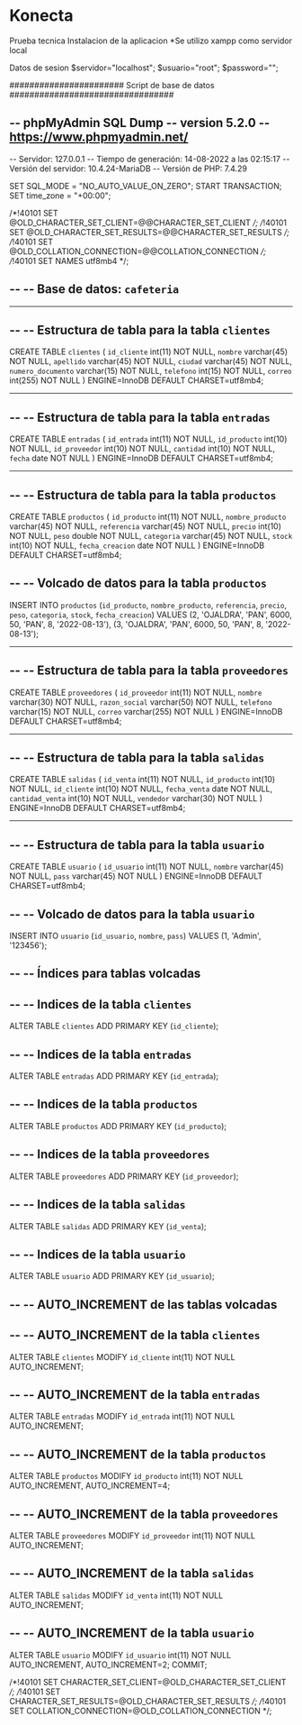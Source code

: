 # Konecta
Prueba tecnica
Instalacion de la aplicacion
*Se utilizo xampp como servidor local

Datos de sesion
$servidor="localhost";
$usuario="root";
$password="";

####################### Script de base de datos #################################

-- phpMyAdmin SQL Dump
-- version 5.2.0
-- https://www.phpmyadmin.net/
--
-- Servidor: 127.0.0.1
-- Tiempo de generación: 14-08-2022 a las 02:15:17
-- Versión del servidor: 10.4.24-MariaDB
-- Versión de PHP: 7.4.29

SET SQL_MODE = "NO_AUTO_VALUE_ON_ZERO";
START TRANSACTION;
SET time_zone = "+00:00";


/*!40101 SET @OLD_CHARACTER_SET_CLIENT=@@CHARACTER_SET_CLIENT */;
/*!40101 SET @OLD_CHARACTER_SET_RESULTS=@@CHARACTER_SET_RESULTS */;
/*!40101 SET @OLD_COLLATION_CONNECTION=@@COLLATION_CONNECTION */;
/*!40101 SET NAMES utf8mb4 */;

--
-- Base de datos: `cafeteria`
--

-- --------------------------------------------------------

--
-- Estructura de tabla para la tabla `clientes`
--

CREATE TABLE `clientes` (
  `id_cliente` int(11) NOT NULL,
  `nombre` varchar(45) NOT NULL,
  `apellido` varchar(45) NOT NULL,
  `ciudad` varchar(45) NOT NULL,
  `numero_documento` varchar(15) NOT NULL,
  `telefono` int(15) NOT NULL,
  `correo` int(255) NOT NULL
) ENGINE=InnoDB DEFAULT CHARSET=utf8mb4;

-- --------------------------------------------------------

--
-- Estructura de tabla para la tabla `entradas`
--

CREATE TABLE `entradas` (
  `id_entrada` int(11) NOT NULL,
  `id_producto` int(10) NOT NULL,
  `id_proveedor` int(10) NOT NULL,
  `cantidad` int(10) NOT NULL,
  `fecha` date NOT NULL
) ENGINE=InnoDB DEFAULT CHARSET=utf8mb4;

-- --------------------------------------------------------

--
-- Estructura de tabla para la tabla `productos`
--

CREATE TABLE `productos` (
  `id_producto` int(11) NOT NULL,
  `nombre_producto` varchar(45) NOT NULL,
  `referencia` varchar(45) NOT NULL,
  `precio` int(10) NOT NULL,
  `peso` double NOT NULL,
  `categoria` varchar(45) NOT NULL,
  `stock` int(10) NOT NULL,
  `fecha_creacion` date NOT NULL
) ENGINE=InnoDB DEFAULT CHARSET=utf8mb4;

--
-- Volcado de datos para la tabla `productos`
--

INSERT INTO `productos` (`id_producto`, `nombre_producto`, `referencia`, `precio`, `peso`, `categoria`, `stock`, `fecha_creacion`) VALUES
(2, 'OJALDRA', 'PAN', 6000, 50, 'PAN', 8, '2022-08-13'),
(3, 'OJALDRA', 'PAN', 6000, 50, 'PAN', 8, '2022-08-13');

-- --------------------------------------------------------

--
-- Estructura de tabla para la tabla `proveedores`
--

CREATE TABLE `proveedores` (
  `id_proveedor` int(11) NOT NULL,
  `nombre` varchar(30) NOT NULL,
  `razon_social` varchar(50) NOT NULL,
  `telefono` varchar(15) NOT NULL,
  `correo` varchar(255) NOT NULL
) ENGINE=InnoDB DEFAULT CHARSET=utf8mb4;

-- --------------------------------------------------------

--
-- Estructura de tabla para la tabla `salidas`
--

CREATE TABLE `salidas` (
  `id_venta` int(11) NOT NULL,
  `id_producto` int(10) NOT NULL,
  `id_cliente` int(10) NOT NULL,
  `fecha_venta` date NOT NULL,
  `cantidad_venta` int(10) NOT NULL,
  `vendedor` varchar(30) NOT NULL
) ENGINE=InnoDB DEFAULT CHARSET=utf8mb4;

-- --------------------------------------------------------

--
-- Estructura de tabla para la tabla `usuario`
--

CREATE TABLE `usuario` (
  `id_usuario` int(11) NOT NULL,
  `nombre` varchar(45) NOT NULL,
  `pass` varchar(45) NOT NULL
) ENGINE=InnoDB DEFAULT CHARSET=utf8mb4;

--
-- Volcado de datos para la tabla `usuario`
--

INSERT INTO `usuario` (`id_usuario`, `nombre`, `pass`) VALUES
(1, 'Admin', '123456');

--
-- Índices para tablas volcadas
--

--
-- Indices de la tabla `clientes`
--
ALTER TABLE `clientes`
  ADD PRIMARY KEY (`id_cliente`);

--
-- Indices de la tabla `entradas`
--
ALTER TABLE `entradas`
  ADD PRIMARY KEY (`id_entrada`);

--
-- Indices de la tabla `productos`
--
ALTER TABLE `productos`
  ADD PRIMARY KEY (`id_producto`);

--
-- Indices de la tabla `proveedores`
--
ALTER TABLE `proveedores`
  ADD PRIMARY KEY (`id_proveedor`);

--
-- Indices de la tabla `salidas`
--
ALTER TABLE `salidas`
  ADD PRIMARY KEY (`id_venta`);

--
-- Indices de la tabla `usuario`
--
ALTER TABLE `usuario`
  ADD PRIMARY KEY (`id_usuario`);

--
-- AUTO_INCREMENT de las tablas volcadas
--

--
-- AUTO_INCREMENT de la tabla `clientes`
--
ALTER TABLE `clientes`
  MODIFY `id_cliente` int(11) NOT NULL AUTO_INCREMENT;

--
-- AUTO_INCREMENT de la tabla `entradas`
--
ALTER TABLE `entradas`
  MODIFY `id_entrada` int(11) NOT NULL AUTO_INCREMENT;

--
-- AUTO_INCREMENT de la tabla `productos`
--
ALTER TABLE `productos`
  MODIFY `id_producto` int(11) NOT NULL AUTO_INCREMENT, AUTO_INCREMENT=4;

--
-- AUTO_INCREMENT de la tabla `proveedores`
--
ALTER TABLE `proveedores`
  MODIFY `id_proveedor` int(11) NOT NULL AUTO_INCREMENT;

--
-- AUTO_INCREMENT de la tabla `salidas`
--
ALTER TABLE `salidas`
  MODIFY `id_venta` int(11) NOT NULL AUTO_INCREMENT;

--
-- AUTO_INCREMENT de la tabla `usuario`
--
ALTER TABLE `usuario`
  MODIFY `id_usuario` int(11) NOT NULL AUTO_INCREMENT, AUTO_INCREMENT=2;
COMMIT;

/*!40101 SET CHARACTER_SET_CLIENT=@OLD_CHARACTER_SET_CLIENT */;
/*!40101 SET CHARACTER_SET_RESULTS=@OLD_CHARACTER_SET_RESULTS */;
/*!40101 SET COLLATION_CONNECTION=@OLD_COLLATION_CONNECTION */;

